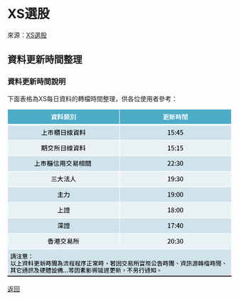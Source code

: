 # XS選股

來源：[XS選股](https://www.xq.com.tw/lesson/filter/)

## 資料更新時間整理

### 資料更新時間說明

下面表格為XS每日資料的轉檔時間整理，供各位使用者參考：

<!-- ![XS選股_1759032777417](image/XS選股/1759032777417.png) -->
![XS選股_1759032777417](https://github.com/shctw/shcxs/blob/main/image/XS%E9%81%B8%E8%82%A1/1759032777417.png)

[返回](#xs選股)
